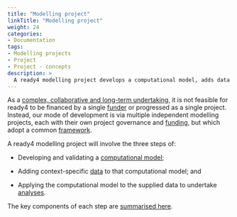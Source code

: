 ```yaml
---
title: "Modelling project"
linkTitle: "Modelling project"
weight: 24
categories: 
- Documentation
tags:
- Modelling projects
- Project
- Project - concepts
description: >
  A ready4 modelling project develops a computational model, adds data and runs analyses.
---
```


As a [complex, collaborative and long-term undertaking](/docs/getting-started/motivation/), it is not feasible for ready4 to be financed by a single [funder](/docs/getting-started/stakeholders/funders/) or progressed as a single project. Instead, our mode of development is via multiple independent modelling projects, each with their own project governance and [funding](/docs/contribution-guidelines/contribution-types/funding/), but which adopt a common [framework](/docs/framework/).

A ready4 modelling project will involve the three steps of:

- Developing and validating a [computational model](../model);

- Adding context-specific [data](/docs/datasets/) to that computational model; and

- Applying the computational model to the supplied data to undertake [analyses](/docs/analyses/).

The key components of each step are [summarised here](/docs/contribution-guidelines/contribution-types/use/).

